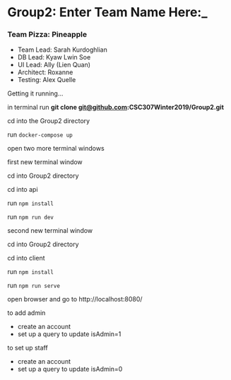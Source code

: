 Group2: Enter Team Name Here:_
==============================
### Team Pizza: Pineapple


* Team Lead: Sarah Kurdoghlian
* DB Lead: Kyaw Lwin Soe
* UI Lead: Ally (Lien Quan)
* Architect: Roxanne
* Testing: Alex Quelle


Getting it running...

in terminal
run **git clone git@github.com:CSC307Winter2019/Group2.git**

cd into the Group2 directory

run `docker-compose up`

open two more terminal windows

first new terminal window

cd into Group2 directory

cd into api

run `npm install`

run `npm run dev`


second new terminal window

cd into Group2 directory

cd into client

run `npm install`

run `npm run serve`


open browser and go to http://localhost:8080/

to add admin 
- create an account
- set up a query to update isAdmin=1

to set up staff
- create an account
- set up a query to update isAdmin=0
